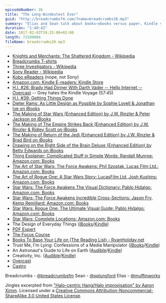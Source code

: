 ```yaml
---
episodeNumber: 26
title: "The Long-Windestest Ever"
guid: "http://breadcrumbsfm.com/?name=breadcrumbs26.mp3"
summary: "Elias and Sean talk about books—ebooks versus paper, Kindle versus iBooks, highlights and marginalia, and audiobooks. Plus an aside on podcasts in which Elias may have been talked into switching podcast apps."
duration: "1:40:42"
date: 2017-02-03T19:25:00+03:00
length: 72509904
fileName: breadcrumbs26.mp3
---
```


- [ Knights and Merchants: The Shattered Kingdom - Wikipedia](https://en.wikipedia.org/wiki/Knights_and_Merchants:_The_Shattered_Kingdom?wprov=sfsi1)
- [Breadcrumbs T-shirts](http://d.pr/i/13W9)
- [Three Investigators - Wikipedia](https://en.wikipedia.org/wiki/Three_Investigators?wprov=sfsi1)
- [Sony Reader - Wikipedia](https://en.wikipedia.org/wiki/Sony_Reader?wprov=sfsi1)
- [Kobo eReaders](https://us.kobobooks.com/collections/ereaders) (nope, not Sony)
- [ Amazon.com: Kindle E-readers: Kindle Store](https://www.amazon.com/Amazon-Kindle-Ereader-Family/b/ref=nav_shopall_1_ods_eink_catp?ie=UTF8&node=6669702011)
- [H.I. #26: Brady Had Dinner With Darth Vader -- Hello Internet -- Overcast](https://overcast.fm/+BgMUBbN7U/3465) -- Grey hates the Kindle Voyage (57:45)
- [H.I. #39: Getting Things Done](http://www.hellointernet.fm/podcast/39)
- [Dieter Rams: As Little Design as Possible by Sophie Lovell & Jonathan Ive on iBooks](https://itun.es/us/5a0A0.l)
- [The Making of Star Wars (Enhanced Edition) by J.W. Rinzler & Peter Jackson on iBooks](https://itun.es/us/Mtm4N.l)
- [The Making of The Empire Strikes Back (Enhanced Edition) by J.W. Rinzler & Ridley Scott on iBooks](https://itun.es/us/dcm4N.l)
- [The Making of Return of the Jedi (Enhanced Edition) by J.W. Rinzler & Brad Bird on iBooks](https://itun.es/us/4sm4N.l)
- [Drawing on the Right Side of the Brain Deluxe (Enhanced Edition) by Betty Edwards on iBooks](https://itun.es/us/OKFQE.l)
- [Thing Explainer: Complicated Stuff in Simple Words: Randall Munroe: Amazon.com: Books](http://www.amazon.com/dp/0544668251/?tag=breadcrumbsfm-20)
- [The Art of Star Wars: The Force Awakens: Phil Szostak, Lucas Film Ltd.: Amazon.com: Books](http://www.amazon.com/dp/1419717804/?tag=breadcrumbsfm-20)
- [The Art of Rogue One: A Star Wars Story: LucasFilm Ltd, Josh Kushins: Amazon.com: Books](http://www.amazon.com/dp/1419722255/?tag=breadcrumbsfm-20)
- [Star Wars: The Force Awakens The Visual Dictionary: Pablo Hidalgo: Amazon.com: Books](http://www.amazon.com/dp/1465438165/?tag=breadcrumbsfm-20)
- [Star Wars: The Force Awakens Incredible Cross-Sections: Jason Fry, Kemp Remillard: Amazon.com: Books](http://www.amazon.com/dp/1465438157/?tag=breadcrumbsfm-20)
- [Star Wars: Rogue One: The Ultimate Visual Guide: Pablo Hidalgo: Amazon.com: Books](http://www.amazon.com/dp/146545263X/?tag=breadcrumbsfm-20)
- [Star Wars: Complete Locations: Amazon.com: Books](http://www.amazon.com/dp/1465452729/?tag=breadcrumbsfm-20)
- The Design of Everyday Things ([iBooks](https://itun.es/us/TwCxO.l)/[Kindle](http://www.amazon.com/dp/B00E257T6C/?tag=breadcrumbsfm-20))
- [ PDF Expert](https://geo.itunes.apple.com/us/app/pdf-expert-edit-annotate-sign/id743974925)
- [The Focus Course](https://thefocuscourse.com/)
- [Books To Base Your Life on (The Reading List) - RyanHoliday.net](https://ryanholiday.net/reading-list/)
- Trust Me, I'm Lying: Confessions of a Media Manipulator ([iBooks](https://itun.es/us/smlZD.l)/[Kindle](http://www.amazon.com/dp/B0074VTHH0/?tag=breadcrumbsfm-20))
- An Astronaut's Guide to Life on Earth ([Audible](http://www.audible.com/pd/Bios-Memoirs/An-Astronauts-Guide-to-Life-on-Earth-Audiobook/B00G9QR048/ref=a_search_c4_1_1_srTtl?qid=1486152316&sr=1-1)/[Kindle](http://www.amazon.com/dp/B00DTUHIDA/?tag=breadcrumbsfm-20))
- Creativity, Inc. ([Audible](http://www.audible.com/pd/Business/Creativity-Inc-Audiobook/B00IPK3BWQ/ref=a_search_c4_1_1_srTtl?qid=1486152506&sr=1-1)/[Kindle](http://www.amazon.com/dp/B00FUZQYBO/?tag=breadcrumbsfm-20))
- [ Overcast](https://geo.itunes.apple.com/us/app/overcast-podcast-player/id888422857)
- [ Castro](https://geo.itunes.apple.com/us/app/castro-podcast-player/id1080840241)

Breadcrumbs - [@breadcrumbsfm](https://twitter.com/breadcrumbsfm) Sean - [@splunsford](https://twitter.com/splunsford) Elias - [@muffinworks](https://twitter.com/muffinworks)

Jingles excerpted from [ "Halo-centric Hang/Halo improvisation" by Aaron Ximm](http://freemusicarchive.org/music/aaron_ximm/handpans_and_the_hang/). Licensed under a [Creative Commons Attribution-Noncommercial-ShareAlike 3.0 United States License](http://creativecommons.org/licenses/by-nc-sa/3.0/us/).